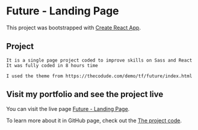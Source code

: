 # Future - Landing Page

This project was bootstrapped with [Create React App](https://github.com/facebook/create-react-app).

## Project

    It is a single page project coded to improve skills on Sass and React
    It was fully coded in 8 hours time

    I used the theme from https://thecodude.com/demo/tf/future/index.html

## Visit my portfolio and see the project live

You can visit the live page [Future - Landing Page](https://future-landing-page.vercel.app/).

To learn more about it in GitHub page, check out the [The project code](https://github.com/DanielLourencoFil/future-landing-page).
